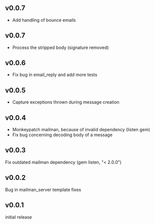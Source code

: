 ## v0.0.7

- Add handling of bounce emails

## v0.0.7

- Process the stripped body (signature removed)

## v0.0.6

- Fix bug in email_reply and add more tests

## v0.0.5

- Capture exceptions thrown during message creation

## v0.0.4

- Monkeypatch mailman, because of invalid dependency (listen gem)
- Fix bug concerning decoding body of a message

## v0.0.3

Fix outdated mailman dependency (gem listen, "< 2.0.0")

## v0.0.2

Bug in mailman_server template fixes

## v0.0.1

initial release